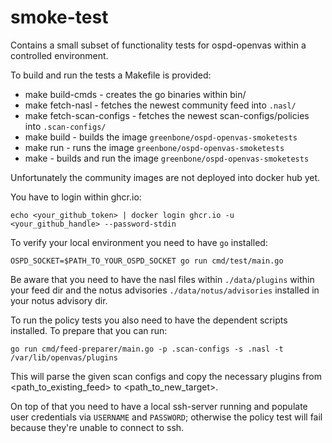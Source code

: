 # smoke-test

Contains a small subset of functionality tests for ospd-openvas within a controlled environment.

To build and run the tests a Makefile is provided:
- make build-cmds - creates the go binaries within bin/
- make fetch-nasl - fetches the newest community feed into `.nasl/`
- make fetch-scan-configs - fetches the newest scan-configs/policies into `.scan-configs/`
- make build - builds the image `greenbone/ospd-openvas-smoketests`
- make run - runs the image `greenbone/ospd-openvas-smoketests`
- make - builds and run the image `greenbone/ospd-openvas-smoketests`

Unfortunately the community images are not deployed into docker hub yet. 

You have to login within ghcr.io:

```
echo <your_github_token> | docker login ghcr.io -u <your_github_handle> --password-stdin
```

To verify your local environment you need to have `go` installed:

```
OSPD_SOCKET=$PATH_TO_YOUR_OSPD_SOCKET go run cmd/test/main.go
```

Be aware that you need to have the nasl files within `./data/plugins` within your feed dir and the notus advisories `./data/notus/advisories` installed in your notus advisory dir.

To run the policy tests you also need to have the dependent scripts installed. To prepare that you can run:

```
go run cmd/feed-preparer/main.go -p .scan-configs -s .nasl -t /var/lib/openvas/plugins
```

This will parse the given scan configs and copy the necessary plugins from <path_to_existing_feed> to <path_to_new_target>.

On top of that you need to have a local ssh-server running and populate user credentials via `USERNAME` and `PASSWORD`; otherwise the policy test will fail because they're unable to connect to ssh.

